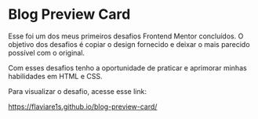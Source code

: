 # Blog Preview Card

Esse foi um dos meus primeiros desafios Frontend Mentor concluídos. O objetivo dos desafios é copiar o design fornecido e deixar o mais parecido possível com o original.

Com esses desafios tenho a oportunidade de praticar e aprimorar minhas habilidades em HTML e CSS.

Para visualizar o desafio, acesse esse link:

https://flaviare1s.github.io/blog-preview-card/
